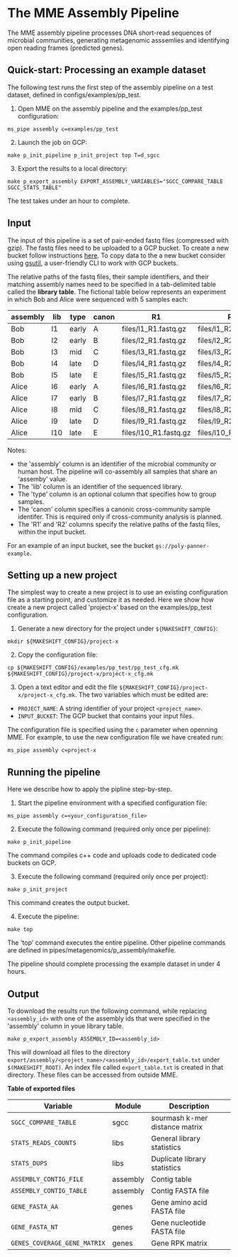 # The MME Assembly Pipeline

The MME assembly pipeline processes DNA short-read sequences of microbial communities, generating metagenomic asssemlies and identifying open reading frames (predicted genes).

## Quick-start: Processing an example dataset

The following test runs the first step of the assembly pipeline on a test dataset, defined in configs/examples/pp_test.

1) Open MME on the assembly pipeline and the examples/pp_test configuration:

```
ms_pipe assembly c=examples/pp_test
```

2) Launch the job on GCP:

```
make p_init_pipeline p_init_project top T=d_sgcc

```

3) Export the results to a local directory:

```
make p_export_assembly EXPORT_ASSEMBLY_VARIABLES="SGCC_COMPARE_TABLE SGCC_STATS_TABLE"
```

The test takes under an hour to complete.

## Input

The input of this pipeline is a set of pair-ended fastq files (compressed with gzip). The fastq files need to be uploaded to a GCP bucket. To create a new bucket follow instructions [here](https://cloud.google.com/storage/docs/creating-buckets). To copy data to the a new bucket consider using [gsutil](https://cloud.google.com/storage/docs/gsutil), a user-friendly CLI to work with GCP buckets. 

The relative paths of the fastq files, their sample identifiers, and their matching assembly names need to be specified in a tab-delimited table called the **library table**. The fictional table below represents an experiment in which Bob and Alice were sequenced with 5 samples each: 

assembly | lib | type   | canon | R1                    | R2    
-------- | --- | ------ | ----- | --------------------- | --------------------
Bob      | l1  | early  | A     | files/l1_R1.fastq.gz  | files/l1_R2.fastq.gz 
Bob      | l2  | early  | B     | files/l2_R1.fastq.gz  | files/l2_R2.fastq.gz 
Bob      | l3  | mid    | C     | files/l3_R1.fastq.gz  | files/l3_R2.fastq.gz 
Bob      | l4  | late   | D     | files/l4_R1.fastq.gz  | files/l4_R2.fastq.gz 
Bob      | l5  | late   | E     | files/l5_R1.fastq.gz  | files/l5_R2.fastq.gz 
Alice    | l6  | early  | A     | files/l6_R1.fastq.gz  | files/l6_R2.fastq.gz 
Alice    | l7  | early  | B     | files/l7_R1.fastq.gz  | files/l7_R2.fastq.gz 
Alice    | l8  | mid    | C     | files/l8_R1.fastq.gz  | files/l8_R2.fastq.gz 
Alice    | l9  | late   | D     | files/l9_R1.fastq.gz  | files/l9_R2.fastq.gz 
Alice    | l10 | late   | E     | files/l10_R1.fastq.gz | files/l10_R2.fastq.gz 

Notes:

* the 'assembly' column is an identifier of the microbial community or human host. The pipeline will co-assembly all samples that share an 'assemby' value.
* The 'lib' column is an identifier of the sequenced library.
* The 'type' column is an optional column that specifies how to group samples.
* The 'canon' column specifies a canonic cross-community sample identifer. This is required only if cross-community analysis is planned.
* The 'R1' and 'R2' columns specify the relative paths of the fastq files, within the input bucket. 

For an example of an input bucket, see the bucket `gs://poly-panner-example`.

## Setting up a new project

The simplest way to create a new project is to use an existing configuration file as a starting point, and customize it as needed. Here we show how create a new project called 'project-x' based on the examples/pp_test configuration.

1) Generate a new directory for the project under `${MAKESHIFT_CONFIG}`:

```
mkdir ${MAKESHIFT_CONFIG}/project-x
```

2) Copy the configuration file:

```
cp ${MAKESHIFT_CONFIG}/examples/pp_test/pp_test_cfg.mk ${MAKESHIFT_CONFIG}/project-x/project-x_cfg.mk
```

3) Open a text editor and edit the file `${MAKESHIFT_CONFIG}/project-x/project-x_cfg.mk`. The two variables which must be edited are:

* `PROJECT_NAME`: A string identifier of your project `<project_name>`.
* `INPUT_BUCKET`: The GCP bucket that contains your input files.

The configuration file is specified using the `c` parameter when openning MME. For example, to use the new configuration file we have created run:

```
ms_pipe assembly c=project-x
```

## Running the pipeline

Here we describe how to apply the pipline step-by-step.
 
1) Start the pipeline environment with a specified configuration file:

```
ms_pipe assembly c=<your_configuration_file>
```

2) Execute the following command (required only once per pipeline):

```
make p_init_pipeline
```

The command compiles c++ code and uploads code to dedicated code buckets on GCP.

3) Execute the following command (required only once per project):

```
make p_init_project
```

This command creates the output bucket.

4) Execute the pipeline:

```
make top
```

The 'top' command executes the entire pipeline. Other pipeline commands are defined in pipes/metagenomics/p_assembly/makefile.

The pipeline should complete processing the example dataset in under 4 hours.

## Output

To download the results run the following command, while replacing `<assembly_id>` with one of the assembly ids that were specified in the 'assembly' column in youe library table.

```
make p_export_assembly ASSEMBLY_ID=<assembly_id>
```

This will download all files to the directory `export/assembly/<project_name>/<assembly_id>/export_table.txt` under `$(MAKESHIFT_ROOT)`. An index file called `export_table.txt` is created in that directory. These files can be accessed from outside MME.

**Table of exported files**

| Variable                     | Module     | Description |
| ---------------------------- | ---------- | ----------- |
| `SGCC_COMPARE_TABLE`         | sgcc       | sourmash k-mer distance matrix |
| `STATS_READS_COUNTS`         | libs       | General library statistics |
| `STATS_DUPS`                 | libs       | Duplicate library statistics |
| `ASSEMBLY_CONTIG_FILE`       | assembly   | Contig table |
| `ASSEMBLY_CONTIG_TABLE`      | assembly   | Contig FASTA file |
| `GENE_FASTA_AA`              | genes      | Gene amino acid FASTA file|
| `GENE_FASTA_NT`              | genes      | Gene nucleotide FASTA file|
| `GENES_COVERAGE_GENE_MATRIX` | genes      | Gene RPK matrix |
